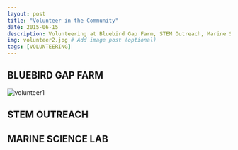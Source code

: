 ```yaml
---
layout: post
title: "Volunteer in the Community"
date: 2015-06-15
description: Volunteering at Bluebird Gap Farm, STEM Outreach, Marine Science Labs, etc.  # Add post description (optional)
img: volunteer2.jpg # Add image post (optional)
tags: [VOLUNTEERING]
---
```


## BLUEBIRD GAP FARM

![volunteer1](http://natgrrl.github.io/assets/img/volunteer1.jpg)

## STEM OUTREACH

## MARINE SCIENCE LAB





